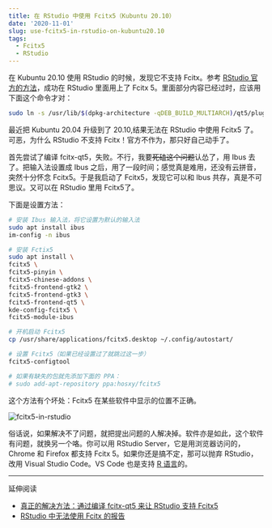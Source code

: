 ```yaml
---
title: 在 RStudio 中使用 Fcitx5（Kubuntu 20.10）
date: '2020-11-01'
slug: use-fcitx5-in-rstudio-on-kubuntu20.10
tags:
  - Fcitx5
  - RStudio
---
```


在 Kubuntu 20.10 使用 RStudio 的时候，发现它不支持 Fcitx。参考 [RStudio 官方的方法](https://support.rstudio.com/hc/en-us/articles/205605748-Using-RStudio-0-99-with-Fctix-on-Linux)，成功在 RStudio 里面用上了 Fcitx 5。里面部分内容已经过时，应该用下面这个命令才对：

```bash
sudo ln -s /usr/lib/$(dpkg-architecture -qDEB_BUILD_MULTIARCH)/qt5/plugins/platforminputcontexts/libfcitxplatforminputcontextplugin.so /usr/lib/rstudio/plugins/platforminputcontexts
```

最近把 Kubuntu 20.04 升级到了 20.10,结果无法在 RStudio 中使用 Fcitx5 了。可恶，为什么 RStudio 不支持 Fcitx！官方不作为，那只好自己动手了。

首先尝试了编译 fcitx-qt5，失败。不行，我要~~死磕这个问题~~认怂了，用 Ibus 去了。把输入法设置成 Ibus 之后，用了一段时间；感觉真是难用，还没有云拼音，突然十分怀念 Fcitx5。于是我启动了 Fcitx5，发现它可以和 Ibus 共存，真是不可思议。又可以在 RStudio 里用 Fcitx5了。

下面是设置方法：

```bash
# 安装 Ibus 输入法，将它设置为默认的输入法
sudo apt install ibus
im-config -n ibus

# 安装 Fctix5
sudo apt install \
fcitx5 \
fcitx5-pinyin \
fcitx5-chinese-addons \
fcitx5-frontend-gtk2 \
fcitx5-frontend-gtk3 \
fcitx5-frontend-qt5 \
kde-config-fcitx5 \
fcitx5-module-ibus

# 开机启动 Fcitx5
cp /usr/share/applications/fcitx5.desktop ~/.config/autostart/

# 设置 Fcitx5（如果已经设置过了就跳过这一步）
fcitx5-configtool

# 如果有缺失的包就先添加下面的 PPA：
# sudo add-apt-repository ppa:hosxy/fcitx5
```

这个方法有个坏处：Fcitx5 在某些软件中显示的位置不正确。

![fcitx5-in-rstudio](https://user-images.githubusercontent.com/60951091/97728651-c4c90d00-1b0c-11eb-833d-09ab5753def9.png)

俗话说，如果解决不了问题，就把提出问题的人解决掉。软件亦是如此，这个软件有问题，就换另一个咯。你可以用 RStudio Server，它是用浏览器访问的，Chrome 和 Firefox 都支持 Fcitx 5。如果你还是搞不定，那可以抛弃 RStudio，改用 Visual Studio Code。VS Code 也是支持 [R 语言](https://marketplace.visualstudio.com/items?itemName=Ikuyadeu.r)的。

---

延伸阅读

- [真正的解决方法：通过编译 fcitx-qt5 来让 RStudio 支持 Fcitx5](https://jiangjun.link/post/debian-mendeley-rstudio-fcitx/)
- [RStudio 中无法使用 Fcitx 的报告](https://github.com/rstudio/rstudio/issues/1903)
